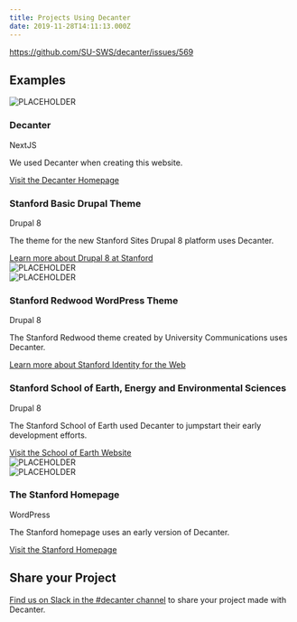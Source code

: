 ```yaml
---
title: Projects Using Decanter
date: 2019-11-28T14:11:13.000Z
---
```

https://github.com/SU-SWS/decanter/issues/569
<h2>Examples</h2>
<section class="section fullwidth wide-content padding-vertical-md"> 
<img src="https://decanter.stanford.edu/kss-assets/ui-components.png" alt="PLACEHOLDER">
<div class="class="su-card__contents">   
        <h3>Decanter</h3>
<span class=".su-caption">NextJS</span>
        <p>We used Decanter when creating this website.</p>
        <a href="/" class="su-link su-link--action">Visit the Decanter Homepage</a>
</div>
    </section>

<section class="section fullwidth wide-content padding-vertical-md"> 
<div class="class="su-card__contents">    
        <h3>Stanford Basic Drupal Theme</h3>
<span class=".su-caption">Drupal 8</span>
        <p>The theme for the new Stanford Sites Drupal 8 platform uses Decanter.</p>
        <a href="https://uit.stanford.edu/sws/drupal-projects" class="su-link su-link--action">Learn more about Drupal 8 at Stanford</a>
</div>
<img src="https://decanter.stanford.edu/kss-assets/ui-components.png" alt="PLACEHOLDER">
    </section>

<section class="section fullwidth wide-content padding-vertical-md"> 
<img src="https://decanter.stanford.edu/kss-assets/ui-components.png" alt="PLACEHOLDER">
<div class="class="su-card__contents">    
        <h3>Stanford Redwood WordPress Theme</h3>
<span class=".su-caption">Drupal 8</span>
        <p>The Stanford Redwood theme created by University Communications uses Decanter.</p>
        <a href="https://identity.stanford.edu" class="su-link su-link--action">Learn more about Stanford Identity for the Web</a>
</div>
    </section>

<section class="section fullwidth wide-content padding-vertical-md">  
<div class="class="su-card__contents">   
        <h3>Stanford School of Earth, Energy and Environmental Sciences</h3>
<span class=".su-caption">Drupal 8</span>
        <p>The Stanford School of Earth used Decanter to jumpstart their early development efforts.</p>
        <a href="https://earth.stanford.edu" class="su-link su-link--action">Visit the School of Earth Website</a>
</div>
<img src="https://decanter.stanford.edu/kss-assets/ui-components.png" alt="PLACEHOLDER">
    </section>

<section class="section fullwidth wide-content padding-vertical-md">
<img src="https://decanter.stanford.edu/kss-assets/ui-components.png" alt="PLACEHOLDER">
<div class="class="su-card__contents">     
        <h3>The Stanford Homepage</h3>
<span class=".su-caption">WordPress</span>
        <p>The Stanford homepage uses an early version of Decanter.</p>
        <a href="https://www.stanford.edu" class="su-link su-link--action">Visit the Stanford Homepage</a>
</div>
    </section>

<h2>Share your Project</h2>
<a href="https://stanfordwebservices.slack.com/archives/C9SL2179B">Find us on Slack in the #decanter channel</a> to share your project made with Decanter.

